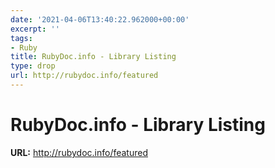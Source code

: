 ```yaml
---
date: '2021-04-06T13:40:22.962000+00:00'
excerpt: ''
tags:
- Ruby
title: RubyDoc.info - Library Listing
type: drop
url: http://rubydoc.info/featured
---
```


# RubyDoc.info - Library Listing

**URL:** http://rubydoc.info/featured
